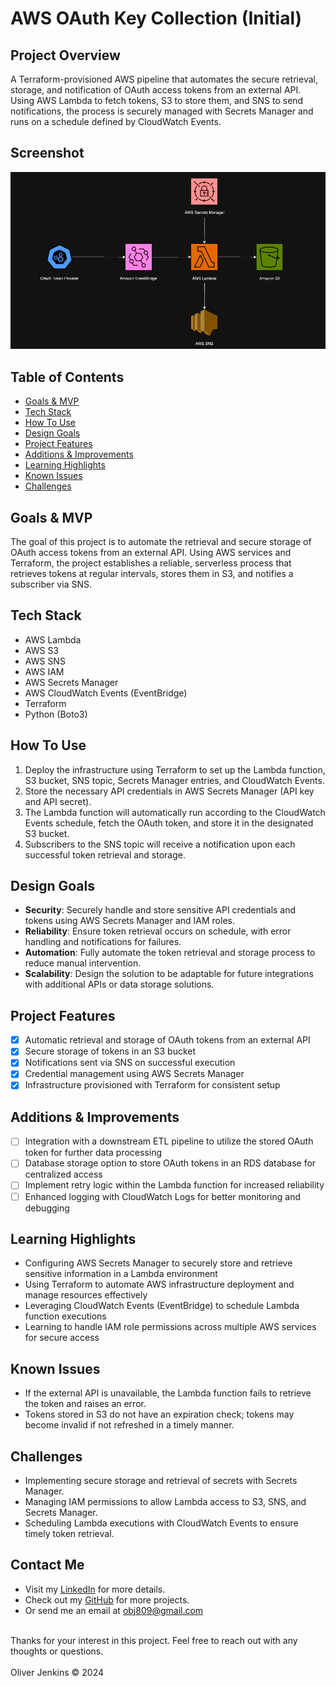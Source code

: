 # AWS OAuth Key Collection (Initial)

## Project Overview
A Terraform-provisioned AWS pipeline that automates the secure retrieval, storage, and notification of OAuth access tokens from an external API. Using AWS Lambda to fetch tokens, S3 to store them, and SNS to send notifications, the process is securely managed with Secrets Manager and runs on a schedule defined by CloudWatch Events.

## Screenshot
![Project Diagram](diagrams/aws-oauth-key-diagram-dark.png "AWS OAuth Key Collection Architecture")


## Table of Contents
- [Goals & MVP](#goals--mvp)
- [Tech Stack](#tech-stack)
- [How To Use](#how-to-use)
- [Design Goals](#design-goals)
- [Project Features](#project-features)
- [Additions & Improvements](#additions--improvements)
- [Learning Highlights](#learning-highlights)
- [Known Issues](#known-issues)
- [Challenges](#challenges)


## Goals & MVP
The goal of this project is to automate the retrieval and secure storage of OAuth access tokens from an external API. Using AWS services and Terraform, the project establishes a reliable, serverless process that retrieves tokens at regular intervals, stores them in S3, and notifies a subscriber via SNS.

## Tech Stack
- AWS Lambda
- AWS S3
- AWS SNS
- AWS IAM
- AWS Secrets Manager
- AWS CloudWatch Events (EventBridge)
- Terraform
- Python (Boto3)

## How To Use
1. Deploy the infrastructure using Terraform to set up the Lambda function, S3 bucket, SNS topic, Secrets Manager entries, and CloudWatch Events.
2. Store the necessary API credentials in AWS Secrets Manager (API key and API secret).
3. The Lambda function will automatically run according to the CloudWatch Events schedule, fetch the OAuth token, and store it in the designated S3 bucket.
4. Subscribers to the SNS topic will receive a notification upon each successful token retrieval and storage.

## Design Goals
- **Security**: Securely handle and store sensitive API credentials and tokens using AWS Secrets Manager and IAM roles.
- **Reliability**: Ensure token retrieval occurs on schedule, with error handling and notifications for failures.
- **Automation**: Fully automate the token retrieval and storage process to reduce manual intervention.
- **Scalability**: Design the solution to be adaptable for future integrations with additional APIs or data storage solutions.

## Project Features
- [x] Automatic retrieval and storage of OAuth tokens from an external API
- [x] Secure storage of tokens in an S3 bucket
- [x] Notifications sent via SNS on successful execution
- [x] Credential management using AWS Secrets Manager
- [x] Infrastructure provisioned with Terraform for consistent setup

## Additions & Improvements
- [ ] Integration with a downstream ETL pipeline to utilize the stored OAuth token for further data processing
- [ ] Database storage option to store OAuth tokens in an RDS database for centralized access
- [ ] Implement retry logic within the Lambda function for increased reliability
- [ ] Enhanced logging with CloudWatch Logs for better monitoring and debugging

## Learning Highlights
- Configuring AWS Secrets Manager to securely store and retrieve sensitive information in a Lambda environment
- Using Terraform to automate AWS infrastructure deployment and manage resources effectively
- Leveraging CloudWatch Events (EventBridge) to schedule Lambda function executions
- Learning to handle IAM role permissions across multiple AWS services for secure access

## Known Issues
- If the external API is unavailable, the Lambda function fails to retrieve the token and raises an error.
- Tokens stored in S3 do not have an expiration check; tokens may become invalid if not refreshed in a timely manner.

## Challenges
- Implementing secure storage and retrieval of secrets with Secrets Manager.
- Managing IAM permissions to allow Lambda access to S3, SNS, and Secrets Manager.
- Scheduling Lambda executions with CloudWatch Events to ensure timely token retrieval.

## Contact Me
- Visit my [LinkedIn](https://www.linkedin.com/in/obj809/) for more details.
- Check out my [GitHub](https://github.com/cyberforge1) for more projects.
- Or send me an email at obj809@gmail.com
<br />
Thanks for your interest in this project. Feel free to reach out with any thoughts or questions.
<br />
<br />
Oliver Jenkins © 2024
